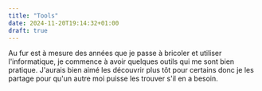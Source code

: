 ```yaml
---
title: "Tools"
date: 2024-11-20T19:14:32+01:00
draft: true
---
```


Au fur est à mesure des années que je passe à bricoler et utiliser l'informatique, je commence à avoir quelques outils qui me sont bien pratique. J'aurais bien aimé les découvrir plus tôt pour certains donc je les partage pour qu'un autre moi puisse les trouver s'il en a besoin.

